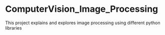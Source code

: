 # ComputerVision_Image_Processing
This project explains and explores image processing using different python libraries
